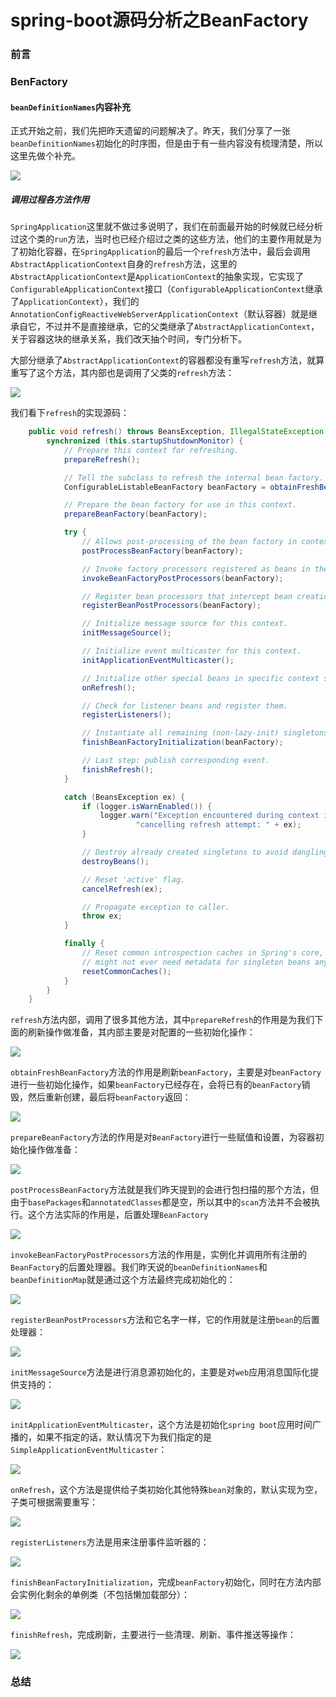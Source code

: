 # spring-boot源码分析之BeanFactory

### 前言



### BenFactory

#### `beanDefinitionNames`内容补充

正式开始之前，我们先把昨天遗留的问题解决了。昨天，我们分享了一张`beanDefinitionNames`初始化的时序图，但是由于有一些内容没有梳理清楚，所以这里先做个补充。

![](https://gitee.com/sysker/picBed/raw/master/%E5%AE%B9%E5%99%A8%E5%88%B7%E6%96%B0%E5%90%AF%E5%8A%A8%E6%97%B6%E5%BA%8F%E5%9B%BE.svg)

##### 调用过程各方法作用

`SpringApplication`这里就不做过多说明了，我们在前面最开始的时候就已经分析过这个类的`run`方法，当时也已经介绍过之类的这些方法，他们的主要作用就是为了初始化容器，在`SpringApplication`的最后一个`refresh`方法中，最后会调用`AbstractApplicationContext`自身的`refresh`方法，这里的`AbstractApplicationContext`是`ApplicationContext`的抽象实现，它实现了`ConfigurableApplicationContext`接口（`ConfigurableApplicationContext`继承了`ApplicationContext`），我们的`AnnotationConfigReactiveWebServerApplicationContext`（默认容器）就是继承自它，不过并不是直接继承，它的父类继承了`AbstractApplicationContext`，关于容器这块的继承关系，我们改天抽个时间，专门分析下。

大部分继承了`AbstractApplicationContext`的容器都没有重写`refresh`方法，就算重写了这个方法，其内部也是调用了父类的`refresh`方法：

![](https://gitee.com/sysker/picBed/raw/master/20210903084223.png)

我们看下`refresh`的实现源码：

```java
	public void refresh() throws BeansException, IllegalStateException {
		synchronized (this.startupShutdownMonitor) {
			// Prepare this context for refreshing.
			prepareRefresh();

			// Tell the subclass to refresh the internal bean factory.
			ConfigurableListableBeanFactory beanFactory = obtainFreshBeanFactory();

			// Prepare the bean factory for use in this context.
			prepareBeanFactory(beanFactory);

			try {
				// Allows post-processing of the bean factory in context subclasses.
				postProcessBeanFactory(beanFactory);

				// Invoke factory processors registered as beans in the context.
				invokeBeanFactoryPostProcessors(beanFactory);

				// Register bean processors that intercept bean creation.
				registerBeanPostProcessors(beanFactory);

				// Initialize message source for this context.
				initMessageSource();

				// Initialize event multicaster for this context.
				initApplicationEventMulticaster();

				// Initialize other special beans in specific context subclasses.
				onRefresh();

				// Check for listener beans and register them.
				registerListeners();

				// Instantiate all remaining (non-lazy-init) singletons.
				finishBeanFactoryInitialization(beanFactory);

				// Last step: publish corresponding event.
				finishRefresh();
			}

			catch (BeansException ex) {
				if (logger.isWarnEnabled()) {
					logger.warn("Exception encountered during context initialization - " +
							"cancelling refresh attempt: " + ex);
				}

				// Destroy already created singletons to avoid dangling resources.
				destroyBeans();

				// Reset 'active' flag.
				cancelRefresh(ex);

				// Propagate exception to caller.
				throw ex;
			}

			finally {
				// Reset common introspection caches in Spring's core, since we
				// might not ever need metadata for singleton beans anymore...
				resetCommonCaches();
			}
		}
	}
```

`refresh`方法内部，调用了很多其他方法，其中`prepareRefresh`的作用是为我们下面的刷新操作做准备，其内部主要是对配置的一些初始化操作：

![](https://gitee.com/sysker/picBed/raw/master/20210903084709.png)

`obtainFreshBeanFactory`方法的作用是刷新`beanFactory`，主要是对`beanFactory`进行一些初始化操作，如果`beanFactory`已经存在，会将已有的`beanFactory`销毁，然后重新创建，最后将`beanFactory`返回：

![](https://gitee.com/sysker/picBed/raw/master/20210903085118.png)

`prepareBeanFactory`方法的作用是对`BeanFactory`进行一些赋值和设置，为容器初始化操作做准备：

![](https://gitee.com/sysker/picBed/raw/master/20210903085640.png)

`postProcessBeanFactory`方法就是我们昨天提到的会进行包扫描的那个方法，但由于`basePackages`和`annotatedClasses`都是空，所以其中的`scan`方法并不会被执行。这个方法实际的作用是，后置处理`BeanFactory`

![](https://gitee.com/sysker/picBed/raw/master/images/20210903125146.png)

`invokeBeanFactoryPostProcessors`方法的作用是，实例化并调用所有注册的`BeanFactory`的后置处理器。我们昨天说的`beanDefinitionNames`和`beanDefinitionMap`就是通过这个方法最终完成初始化的：

![](https://gitee.com/sysker/picBed/raw/master/images/20210903130342.png)

`registerBeanPostProcessors`方法和它名字一样，它的作用就是注册`bean`的后置处理器：

![](https://gitee.com/sysker/picBed/raw/master/images/20210903131858.png)

`initMessageSource`方法是进行消息源初始化的，主要是对`web`应用消息国际化提供支持的：

![](https://gitee.com/sysker/picBed/raw/master/images/20210903132410.png)

`initApplicationEventMulticaster`，这个方法是初始化`spring boot`应用时间广播的，如果不指定的话，默认情况下为我们指定的是`SimpleApplicationEventMulticaster`：

![](https://gitee.com/sysker/picBed/raw/master/images/20210903132723.png)

`onRefresh`，这个方法是提供给子类初始化其他特殊`bean`对象的，默认实现为空，子类可根据需要重写：

![](https://gitee.com/sysker/picBed/raw/master/images/20210903132942.png)

`registerListeners`方法是用来注册事件监听器的：

![](https://gitee.com/sysker/picBed/raw/master/images/20210903133324.png)

`finishBeanFactoryInitialization`，完成`beanFactory`初始化，同时在方法内部会实例化剩余的单例类（不包括懒加载部分）：

![](https://gitee.com/sysker/picBed/raw/master/images/20210903134535.png)

`finishRefresh`，完成刷新，主要进行一些清理、刷新、事件推送等操作：

![](https://gitee.com/sysker/picBed/raw/master/images/20210903134722.png)

### 总结